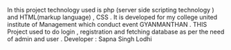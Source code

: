 In this project technology used is php (server side scripting technology ) and HTML(markup language) , CSS . 
It is developed for my college united institute of Management which conduct event GYANMANTHAN . 
THIS Project used to do login , registration and fetching database as per the need of admin and user . 
Developer : Sapna Singh Lodhi 
